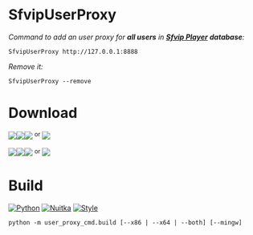 # SfvipUserProxy
_Command to add an user proxy for **all users** in [**Sfvip Player**](https://github.com/K4L4Uz/SFVIP-Player/tree/master) **database**:_
```console
SfvipUserProxy http://127.0.0.1:8888
```
_Remove it:_
```console
SfvipUserProxy --remove
```

# Download
[<img src="https://img.shields.io/badge/Version-0.3-informational"><img src="https://img.shields.io/badge/x64-informational?logo=windows&logoColor=white"><img src="https://img.shields.io/badge/Exe-informational">](https://github.com/sebdelsol/sfvip-all/raw/master/user_proxy_cmd/build/0.3/x64/SfvipUserProxy.exe) <sup>or</sup> [<img src="https://img.shields.io/badge/Zip-informational">](https://github.com/sebdelsol/sfvip-all/raw/master/user_proxy_cmd/build/0.3/x64/SfvipUserProxy.zip)

[<img src="https://img.shields.io/badge/Version-0.3-informational"><img src="https://img.shields.io/badge/x86-informational?logo=windows&logoColor=white"><img src="https://img.shields.io/badge/Exe-informational">](https://github.com/sebdelsol/sfvip-all/raw/master/user_proxy_cmd/build/0.3/x86/SfvipUserProxy.exe) <sup>or</sup> [<img src="https://img.shields.io/badge/Zip-informational">](https://github.com/sebdelsol/sfvip-all/raw/master/user_proxy_cmd/build/0.3/x86/SfvipUserProxy.zip)


# Build
[![Python](https://img.shields.io/badge/Python-3.11.5-fbdf79)](https://www.python.org/downloads/release/python-3115/)
[![Nuitka](https://img.shields.io/badge/Nuitka-1.8-lightgrey)](https://nuitka.net/)
[![Style](https://img.shields.io/badge/Style-Black-000000)](https://github.com/psf/black)

```console
python -m user_proxy_cmd.build [--x86 | --x64 | --both] [--mingw]
```